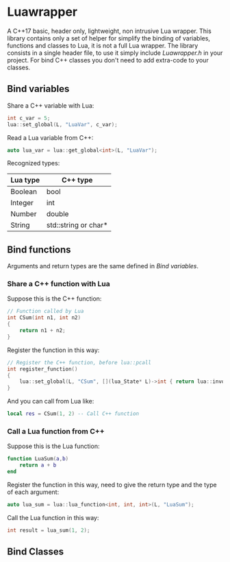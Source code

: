 # Luawrapper

A C++17 basic, header only, lightweight, non intrusive Lua wrapper. 
This library contains only a set of helper for simplify
the binding of variables, functions and classes to Lua, it is not a full Lua wrapper.
The library consists in a single header file, to use it simply include *Luawrapper.h*
in your project.
For bind C++ classes you don't need to add extra-code to your classes.

## Bind variables
Share a C++ variable with Lua:

```c++
int c_var = 5;
lua::set_global(L, "LuaVar", c_var);
```

Read a Lua variable from C++:
```c++
auto lua_var = lua::get_global<int>(L, "LuaVar");
```

Recognized types:

Lua type  | C++ type
----------|----------------------
Boolean   | bool
Integer   | int
Number    | double
String    | std::string or char*

## Bind functions
Arguments and return types are the same defined in *Bind variables*.
### Share a C++ function with Lua
Suppose this is the C++ function:
```c++
// Function called by Lua
int CSum(int n1, int n2)
{
	return n1 + n2;
}
```
Register the function in this way:
```c++
// Register the C++ function, before lua::pcall
int register_function()
{
    lua::set_global(L, "CSum", [](lua_State* L)->int { return lua::invoke_fun(L, CSum); });
}
```

And you can call from Lua like:
```lua
local res = CSum(1, 2) -- Call C++ function 
```

### Call a Lua function from C++
Suppose this is the Lua function:
```lua
function LuaSum(a,b)
    return a + b
end
```
Register the function in this way, need to give the return type and the type of each argument:
```c++
auto lua_sum = lua::lua_function<int, int, int>(L, "LuaSum");
```
Call the Lua function in this way:

```c++
int result = lua_sum(1, 2);
```

## Bind Classes


